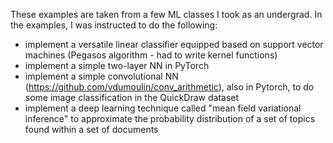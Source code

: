 These examples are taken from a few ML classes I took as an undergrad.
In the examples, I was instructed to do the following:
- implement a versatile linear classifier equipped based on support vector machines (Pegasos algorithm - had to write kernel functions)
- implement a simple two-layer NN in PyTorch
- implement a simple convolutional NN (https://github.com/vdumoulin/conv_arithmetic), also in Pytorch, to do some image classification in the QuickDraw dataset
- implement a deep learning technique called "mean field variational inference" to approximate the probability distribution of a set of topics found within a set of documents
